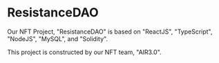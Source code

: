 # ResistanceDAO

Our NFT Project, "ResistanceDAO" is based on "ReactJS", "TypeScript", "NodeJS", "MySQL", and "Solidity".

This project is constructed by our NFT team, "AIR3.0".